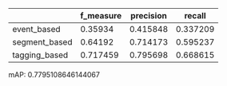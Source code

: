 |               |   f_measure |   precision |   recall |
|---------------|-------------|-------------|----------|
| event_based   |    0.35934  |    0.415848 | 0.337209 |
| segment_based |    0.64192  |    0.714173 | 0.595237 |
| tagging_based |    0.717459 |    0.795698 | 0.668615 |
mAP: 0.7795108646144067
